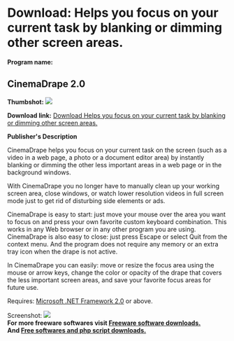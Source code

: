 # Download: Helps you focus on your current task by blanking or dimming other screen areas.

**Program name:**

## CinemaDrape 2.0

  
**Thumbshot:** ![](http://www.freewarefiles.com/screenshot/cinemadrape_md.jpg)   
  
**Download link:** [Download Helps you focus on your current task by blanking or dimming other screen areas.](http://freesoftwares.boysofts.com/CinemaDrape_program_55000.html)  
  


**Publisher's Description**  
  


CinemaDrape helps you focus on your current task on the screen (such as a video in a web page, a photo or a document editor area) by instantly blanking or dimming the other less important areas in a web page or in the background windows. 

With CinemaDrape you no longer have to manually clean up your working screen area, close windows, or watch lower resolution videos in full screen mode just to get rid of disturbing side elements or ads.

CinemaDrape is easy to start: just move your mouse over the area you want to focus on and press your own favorite custom keyboard combination. This works in any Web browser or in any other program you are using. CinemaDrape is also easy to close: just press Escape or select Quit from the context menu. And the program does not require any memory or an extra tray icon when the drape is not active.

In CinemaDrape you can easily: move or resize the focus area using the mouse or arrow keys, change the color or opacity of the drape that covers the less important screen areas, and save your favorite focus areas for future use.

Requires: [Microsoft .NET Framework 2.0](http://www.freewarefiles.com/Microsoft-NET-Framework-20-x86-Final_program_16026.html) or above. 

  
  
Screenshot: ![](http://www.freewarefiles.com/screenshot/cinemadrape.jpg)   
**For more freeware softwares visit [Freeware software downloads.](http://freesoftwares.boysofts.com/)**   
**And [Free softwares and php script downloads.](http://www.boysofts.com/)**

